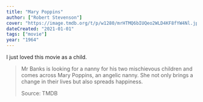 ```yaml
---
title: "Mary Poppins"
author: ["Robert Stevenson"]
cover: "https://image.tmdb.org/t/p/w1280/mrHTMQ6bIUQeo2WLD4KF8fYW4Nl.jpg"
dateCreated: "2021-01-01"
tags: ["movie"]
year: "1964"
---
```


I just loved this movie as a child.

> Mr Banks is looking for a nanny for his two mischievous children and comes across Mary Poppins, an angelic nanny. She not only brings a change in their lives but also spreads happiness.
>
> Source: TMDB
